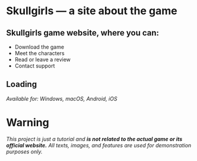 # Skullgirls — a site about the game
## Skullgirls game website, where you can:
* Download the game
* Meet the characters
* Read or leave a review
* Contact support
## Loading
_Available for: Windows, macOS, Android, iOS_

# Warning
_This project is just a tutorial and **is not related to the actual game or its official website.** All texts, images, and features are used for demonstration purposes only._
